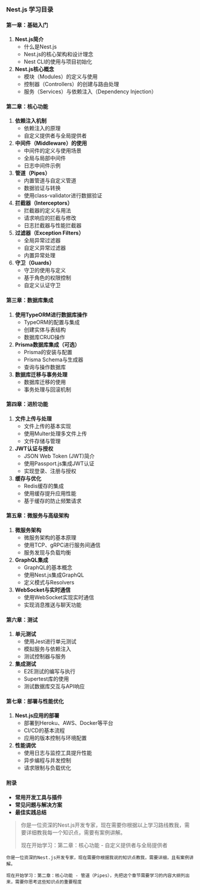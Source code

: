 ### Nest.js 学习目录

#### **第一章：基础入门**

1. **Nest.js简介**
   - 什么是Nest.js
   - Nest.js的核心架构和设计理念
   - Nest CLI的使用与项目初始化
2. **Nest.js核心概念**
   - 模块（Modules）的定义与使用
   - 控制器（Controllers）的创建与路由处理
   - 服务（Services）与依赖注入（Dependency Injection）

#### **第二章：核心功能**

1. **依赖注入机制**
   - 依赖注入的原理
   - 自定义提供者与全局提供者
2. **中间件（Middleware）的使用**
   - 中间件的定义与使用场景
   - 全局与局部中间件
   - 日志中间件示例
3. **管道（Pipes）**
   - 内置管道与自定义管道
   - 数据验证与转换
   - 使用class-validator进行数据验证
4. **拦截器（Interceptors）**
   - 拦截器的定义与用法
   - 请求响应的拦截与修改
   - 日志拦截器与性能拦截器
5. **过滤器（Exception Filters）**
   - 全局异常过滤器
   - 自定义异常过滤器
   - 内置异常处理
6. **守卫（Guards）**
   - 守卫的使用与定义
   - 基于角色的权限控制
   - 自定义认证守卫

#### **第三章：数据库集成**

1. **使用TypeORM进行数据库操作**
   - TypeORM的配置与集成
   - 创建实体与表结构
   - 数据库CRUD操作
2. **Prisma数据库集成（可选）**
   - Prisma的安装与配置
   - Prisma Schema与生成器
   - 查询与操作数据库
3. **数据库迁移与事务处理**
   - 数据库迁移的使用
   - 事务处理与回滚机制

#### **第四章：进阶功能**

1. **文件上传与处理**
   - 文件上传的基本实现
   - 使用Multer处理多文件上传
   - 文件存储与管理
2. **JWT认证与授权**
   - JSON Web Token (JWT)简介
   - 使用Passport.js集成JWT认证
   - 实现登录、注册与授权
3. **缓存与优化**
   - Redis缓存的集成
   - 使用缓存提升应用性能
   - 基于缓存的防止频繁请求

#### **第五章：微服务与高级架构**

1. **微服务架构**
   - 微服务架构的基本原理
   - 使用TCP、gRPC进行服务间通信
   - 服务发现与负载均衡
2. **GraphQL集成**
   - GraphQL的基本概念
   - 使用Nest.js集成GraphQL
   - 定义模式与Resolvers
3. **WebSocket与实时通信**
   - 使用WebSocket实现实时通信
   - 实现消息推送与聊天功能

#### **第六章：测试**

1. **单元测试**
   - 使用Jest进行单元测试
   - 模拟服务与依赖注入
   - 测试控制器与服务
2. **集成测试**
   - E2E测试的编写与执行
   - Supertest库的使用
   - 测试数据库交互与API响应

#### **第七章：部署与性能优化**

1. **Nest.js应用的部署**
   - 部署到Heroku、AWS、Docker等平台
   - CI/CD的基本流程
   - 应用的版本控制与环境配置
2. **性能调优**
   - 使用日志与监控工具提升性能
   - 异步编程与并发控制
   - 请求限制与负载优化

#### **附录**

- **常用开发工具与插件**
- **常见问题与解决方案**
- **最佳实践总结**


> 你是一位资深的Nest.js开发专家，现在需要你根据以上学习路线教我，需要详细教我每一个知识点，需要有案例讲解。
>
> 现在开始学习：第二章：核心功能 - 自定义提供者与全局提供者

```
你是一位资深的Nest.js开发专家，现在需要你根据我说的知识点教我，需要详细，且有案例讲解。

现在开始学习：第二章：核心功能 - 管道（Pipes），先把这个章节需要学习的内容大纲列出来，需要你思考这些知识点的重要程度
```

